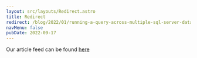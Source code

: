 ```yaml
---
layout: src/layouts/Redirect.astro
title: Redirect
redirect: /blog/2022/01/running-a-query-across-multiple-sql-server-databases/
navMenu: false
pubDate: 2022-09-17
---
```

<div>
Our article feed can be found <a href="/blog/2022/01/running-a-query-across-multiple-sql-server-databases/">here</a>
</div>
